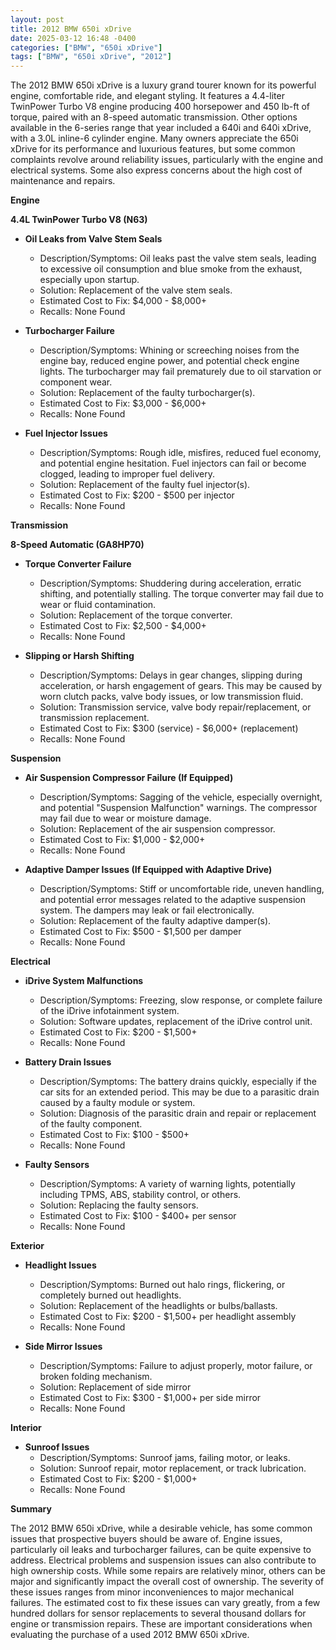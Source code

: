 ```yaml
---
layout: post
title: 2012 BMW 650i xDrive
date: 2025-03-12 16:48 -0400
categories: ["BMW", "650i xDrive"]
tags: ["BMW", "650i xDrive", "2012"]
---
```

The 2012 BMW 650i xDrive is a luxury grand tourer known for its powerful engine, comfortable ride, and elegant styling. It features a 4.4-liter TwinPower Turbo V8 engine producing 400 horsepower and 450 lb-ft of torque, paired with an 8-speed automatic transmission. Other options available in the 6-series range that year included a 640i and 640i xDrive, with a 3.0L inline-6 cylinder engine. Many owners appreciate the 650i xDrive for its performance and luxurious features, but some common complaints revolve around reliability issues, particularly with the engine and electrical systems. Some also express concerns about the high cost of maintenance and repairs.

**Engine**

**4.4L TwinPower Turbo V8 (N63)**

*   **Oil Leaks from Valve Stem Seals**
    *   Description/Symptoms: Oil leaks past the valve stem seals, leading to excessive oil consumption and blue smoke from the exhaust, especially upon startup.
    *   Solution: Replacement of the valve stem seals.
    *   Estimated Cost to Fix: $4,000 - $8,000+
    *   Recalls: None Found

*   **Turbocharger Failure**
    *   Description/Symptoms: Whining or screeching noises from the engine bay, reduced engine power, and potential check engine lights. The turbocharger may fail prematurely due to oil starvation or component wear.
    *   Solution: Replacement of the faulty turbocharger(s).
    *   Estimated Cost to Fix: $3,000 - $6,000+
    *   Recalls: None Found

*   **Fuel Injector Issues**
    *   Description/Symptoms: Rough idle, misfires, reduced fuel economy, and potential engine hesitation. Fuel injectors can fail or become clogged, leading to improper fuel delivery.
    *   Solution: Replacement of the faulty fuel injector(s).
    *   Estimated Cost to Fix: $200 - $500 per injector
    *   Recalls: None Found

**Transmission**

**8-Speed Automatic (GA8HP70)**

*   **Torque Converter Failure**
    *   Description/Symptoms: Shuddering during acceleration, erratic shifting, and potentially stalling. The torque converter may fail due to wear or fluid contamination.
    *   Solution: Replacement of the torque converter.
    *   Estimated Cost to Fix: $2,500 - $4,000+
    *   Recalls: None Found

*   **Slipping or Harsh Shifting**
    *   Description/Symptoms: Delays in gear changes, slipping during acceleration, or harsh engagement of gears. This may be caused by worn clutch packs, valve body issues, or low transmission fluid.
    *   Solution: Transmission service, valve body repair/replacement, or transmission replacement.
    *   Estimated Cost to Fix: $300 (service) - $6,000+ (replacement)
    *   Recalls: None Found

**Suspension**

*   **Air Suspension Compressor Failure (If Equipped)**
    *   Description/Symptoms: Sagging of the vehicle, especially overnight, and potential "Suspension Malfunction" warnings. The compressor may fail due to wear or moisture damage.
    *   Solution: Replacement of the air suspension compressor.
    *   Estimated Cost to Fix: $1,000 - $2,000+
    *   Recalls: None Found

*   **Adaptive Damper Issues (If Equipped with Adaptive Drive)**
    *   Description/Symptoms: Stiff or uncomfortable ride, uneven handling, and potential error messages related to the adaptive suspension system. The dampers may leak or fail electronically.
    *   Solution: Replacement of the faulty adaptive damper(s).
    *   Estimated Cost to Fix: $500 - $1,500 per damper
    *   Recalls: None Found

**Electrical**

*   **iDrive System Malfunctions**
    *   Description/Symptoms: Freezing, slow response, or complete failure of the iDrive infotainment system.
    *   Solution: Software updates, replacement of the iDrive control unit.
    *   Estimated Cost to Fix: $200 - $1,500+
    *   Recalls: None Found

*   **Battery Drain Issues**
    *   Description/Symptoms: The battery drains quickly, especially if the car sits for an extended period. This may be due to a parasitic drain caused by a faulty module or system.
    *   Solution: Diagnosis of the parasitic drain and repair or replacement of the faulty component.
    *   Estimated Cost to Fix: $100 - $500+
    *   Recalls: None Found

*   **Faulty Sensors**
    *   Description/Symptoms: A variety of warning lights, potentially including TPMS, ABS, stability control, or others.
    *   Solution: Replacing the faulty sensors.
    *   Estimated Cost to Fix: $100 - $400+ per sensor
    *   Recalls: None Found

**Exterior**

*   **Headlight Issues**
    *   Description/Symptoms: Burned out halo rings, flickering, or completely burned out headlights.
    *   Solution: Replacement of the headlights or bulbs/ballasts.
    *   Estimated Cost to Fix: $200 - $1,500+ per headlight assembly
    *   Recalls: None Found

*   **Side Mirror Issues**
    *   Description/Symptoms: Failure to adjust properly, motor failure, or broken folding mechanism.
    *   Solution: Replacement of side mirror
    *   Estimated Cost to Fix: $300 - $1,000+ per side mirror
    *   Recalls: None Found

**Interior**

*   **Sunroof Issues**
    *   Description/Symptoms: Sunroof jams, failing motor, or leaks.
    *   Solution: Sunroof repair, motor replacement, or track lubrication.
    *   Estimated Cost to Fix: $200 - $1,000+
    *   Recalls: None Found

**Summary**

The 2012 BMW 650i xDrive, while a desirable vehicle, has some common issues that prospective buyers should be aware of. Engine issues, particularly oil leaks and turbocharger failures, can be quite expensive to address. Electrical problems and suspension issues can also contribute to high ownership costs. While some repairs are relatively minor, others can be major and significantly impact the overall cost of ownership. The severity of these issues ranges from minor inconveniences to major mechanical failures. The estimated cost to fix these issues can vary greatly, from a few hundred dollars for sensor replacements to several thousand dollars for engine or transmission repairs. These are important considerations when evaluating the purchase of a used 2012 BMW 650i xDrive.

